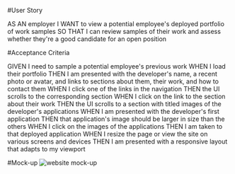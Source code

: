 #User Story

AS AN employer
I WANT to view a potential employee's deployed portfolio of work samples
SO THAT I can review samples of their work and assess whether they're a good candidate for an open position

#Acceptance Criteria

GIVEN I need to sample a potential employee's previous work
WHEN I load their portfolio
THEN I am presented with the developer's name, a recent photo or avatar, and links to sections about them, their work, and how to contact them
WHEN I click one of the links in the navigation
THEN the UI scrolls to the corresponding section
WHEN I click on the link to the section about their work
THEN the UI scrolls to a section with titled images of the developer's applications
WHEN I am presented with the developer's first application
THEN that application's image should be larger in size than the others
WHEN I click on the images of the applications
THEN I am taken to that deployed application
WHEN I resize the page or view the site on various screens and devices
THEN I am presented with a responsive layout that adapts to my viewport

#Mock-up
![website mock-up](https://github.com/elangworth/portfolio/blob/main/assets/images/mock-up.png?raw=true)
